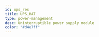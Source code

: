 ```yaml
---
id: ups_res
title: UPS_HAT
type: power-management
desc: Uninterruptible power supply module
color: "#d4e7ff"
---
```

